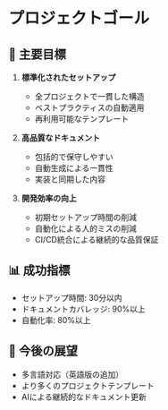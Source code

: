 # プロジェクトゴール

## 🎯 主要目標

1. **標準化されたセットアップ**
   - 全プロジェクトで一貫した構造
   - ベストプラクティスの自動適用
   - 再利用可能なテンプレート

2. **高品質なドキュメント**
   - 包括的で保守しやすい
   - 自動生成による一貫性
   - 実装と同期した内容

3. **開発効率の向上**
   - 初期セットアップ時間の削減
   - 自動化による人的ミスの削減
   - CI/CD統合による継続的な品質保証

## 📊 成功指標

- セットアップ時間: 30分以内
- ドキュメントカバレッジ: 90%以上
- 自動化率: 80%以上

## 🚀 今後の展望

- 多言語対応（英語版の追加）
- より多くのプロジェクトテンプレート
- AIによる継続的なドキュメント更新